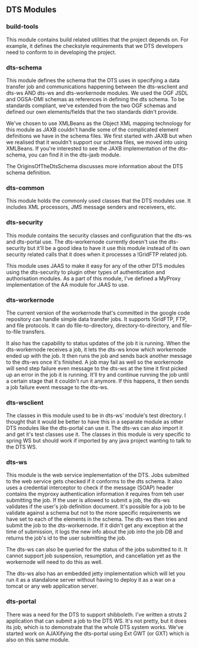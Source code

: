 ## DTS Modules ##

### build-tools ###

This module contains build related utilities that the project depends on. For example, it defines the checkstyle requirements that we DTS developers need to conform to in developing the project.

### dts-schema ###

This module defines the schema that the DTS uses in specifying a data transfer job and communications happening between the dts-wsclient and dts-ws AND dts-ws and dts-workernode modules. We used the OGF JSDL and OGSA-DMI schemas as references in defining the dts schema. To be standards compliant, we've extended from the two OGF schemas and defined our own elements/fields that the two standards didn't provide.

We've chosen to use XMLBeans as the Object XML mapping technology for this module as JAXB couldn't handle some of the complicated element definitions we have in the schema files. We first started with JAXB but when we realised that it wouldn't support our schema files, we moved into using XMLBeans. If you're interested to see the JAXB implementation of the dts-schema, you can find it in the dts-jaxb module.

The OriginsOfTheDtsSchema discusses more information about the DTS schema definition.

### dts-common ###

This module holds the commonly used classes that the DTS modules use. It includes XML processors, JMS message senders and receiveers, etc.

### dts-security ###

This module contains the security classes and configuration that the dts-ws and dts-portal use. The dts-workernode currently doesn't use the dts-security but it'll be a good idea to have it use this module instead of its own security related calls that it does when it processes a !GridFTP related job.

This module uses JAAS to make it easy for any of the other DTS modules using the dts-security to plugin other types of authentication and authorisation modules. As a part of this module, I've defined a MyProxy implementation of the AA module for JAAS to use.

### dts-workernode ###

The current version of the workernode that's committed in the google code repository can handle simple data transfer jobs. It supports !GridFTP, FTP, and file protocols. It can do file-to-directory, directory-to-directory, and file-to-file transfers.

It also has the capability to status updates of the job it is running. When the dts-workernode receives a job, it lets the dts-ws know which workernode ended up with the job. It then runs the job and sends back another message to the dts-ws once it's finished. A job may fail as well so the workernode will send step failure even message to the dts-ws at the time it first picked up an error in the job it is running. It'll try and continue running the job until a certain stage that it couldn't run it anymore. If this happens, it then sends a job failure event message to the dts-ws.

### dts-wsclient ###

The classes in this module used to be in dts-ws' module's test directory. I thought that it would be better to have this in a separate module as other DTS modules like the dts-portal can use it. The dts-ws can also import it and get it's test classes use it. The classes in this module is very specific to spring WS but should work if imported by any java project wanting to talk to the DTS WS.

### dts-ws ###

This module is the web service implementation of the DTS. Jobs submitted to the web service gets checked if it conforms to the dts schema. It also uses a credential interceptor to check if the message (SOAP) header contains the myproxy authentication information it requires from teh user submitting the job. If the user is allowed to submit a job, the dts-ws validates if the user's job definition document. It's possible for a job to be validate against a schema but not to the more specific requirements we have set to each of the elements in the schema. The dts-ws then tries and submit the job to the dts-workernode. If it didn't get any exception at the time of submission, it logs the new info about the job into the job DB and returns the job's id to the user submitting the job.

The dts-ws can also be queried for the status of the jobs submitted to it. It cannot support job suspension, resumption, and cancellation yet as the workernode will need to do this as well.

The dts-ws also has an embedded jetty implementation which will let you run it as a standalone server without having to deploy it as a war on a tomcat or any web application server.

### dts-portal ###

There was a need for the DTS to support shibboleth. I've written a struts 2 application that can submit a job to the DTS WS. It's not pretty, but it does its job, which is to demonstrate that the whole DTS system works. We've started work on AJAXifying the dts-portal using Ext GWT (or GXT) which is also on this same module.